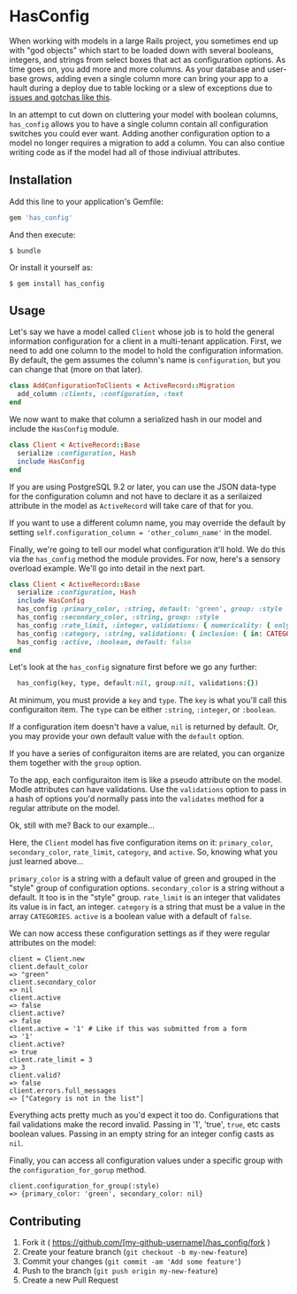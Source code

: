 # HasConfig

When working with models in a large Rails project, you sometimes end up with "god objects" which start to be loaded down with several booleans, integers, and strings from select boxes that act as configuration options. As time goes on, you add more and more columns. As your database and user-base grows, adding even a single column more can bring your app to a hault during a deploy due to table locking or a slew of exceptions due to [issues and gotchas like this](https://github.com/rails/rails/issues/12330).

In an attempt to cut down on cluttering your model with boolean columns, `has_config` allows you to have a single column contain all configuration switches you could ever want. Adding another configuration option to a model no longer requires a migration to add a column. You can also contiue writing code as if the model had all of those indiviual attributes.

## Installation

Add this line to your application's Gemfile:

```ruby
gem 'has_config'
```

And then execute:

    $ bundle

Or install it yourself as:

    $ gem install has_config

## Usage

Let's say we have a model called `Client` whose job is to hold the general information configuration for a client in a multi-tenant application. First, we need to add one column to the model to hold the configuration information. By default, the gem assumes the column's name is `configuration`, but you can change that (more on that later).

```ruby
class AddConfigurationToClients < ActiveRecord::Migration
  add_column :clients, :configuration, :text
end
```

We now want to make that column a serialized hash in our model and include the `HasConfig` module.

```ruby
class Client < ActiveRecord::Base
  serialize :configuration, Hash
  include HasConfig
end
```

If you are using PostgreSQL 9.2 or later, you can use the JSON data-type for the configuration column and not have to declare it as a serilaized attribute in the model as `ActiveRecord` will take care of that for you.

If you want to use a different column name, you may override the default by setting `self.configuration_column = 'other_column_name'` in the model.

Finally, we're going to tell our model what configuration it'll hold. We do this via the `has_config` method the module provides. For now, here's a sensory overload example. We'll go into detail in the next part.

```ruby
class Client < ActiveRecord::Base
  serialize :configuration, Hash
  include HasConfig
  has_config :primary_color, :string, default: 'green', group: :style
  has_config :secondary_color, :string, group: :style
  has_config :rate_limit, :integer, validations: { numericality: { only_integer: true } }
  has_config :category, :string, validations: { inclusion: { in: CATEGORIES } }
  has_config :active, :boolean, default: false
end
```

Let's look at the `has_config` signature first before we go any further:

```ruby
  has_config(key, type, default:nil, group:nil, validations:{})
```

At minimum, you must provide a `key` and `type`. The `key` is what you'll call this configuraiton item. The `type` can be either `:string`, `:integer`, or `:boolean`.

If a configuration item doesn't have a value, `nil` is returned by default. Or, you may provide your own default value with the `default` option.

If you have a series of configuraiton items are are related, you can organize them together with the `group` option.

To the app, each configuraiton item is like a pseudo attribute on the model. Modle attributes can have validations. Use the `validations` option to pass in a hash of options you'd normally pass into the `validates` method for a regular attribute on the model.

Ok, still with me? Back to our example...

Here, the `Client` model has five configuration items on it: `primary_color`, `secondary_color`, `rate_limit`, `category`, and `active`. So, knowing what you just learned above...

`primary_color` is a string with a default value of green and grouped in the "style" group of configuration options.
`secondary_color` is a string without a default. It too is in the "style" group.
`rate_limit` is an integer that validates its value is in fact, an integer.
`category` is a string that must be a value in the array `CATEGORIES`.
`active` is a boolean value with a default of `false`.

We can now access these configuration settings as if they were regular attributes on the model:

```irb
client = Client.new
client.default_color
=> "green"
client.secondary_color
=> nil
client.active
=> false
client.active?
=> false
client.active = '1' # Like if this was submitted from a form
=> '1'
client.active?
=> true
client.rate_limit = 3
=> 3
client.valid?
=> false
client.errors.full_messages
=> ["Category is not in the list"]
```

Everything acts pretty much as you'd expect it too do. Configurations that fail validations make the record invalid. Passing in '1', 'true', `true`, etc casts boolean values. Passing in an empty string for an integer config casts as `nil`.

Finally, you can access all configuration values under a specific group with the `configuration_for_gorup` method.

```irb
client.configuration_for_group(:style)
=> {primary_color: 'green', secondary_color: nil}
```

## Contributing

1. Fork it ( https://github.com/[my-github-username]/has_config/fork )
2. Create your feature branch (`git checkout -b my-new-feature`)
3. Commit your changes (`git commit -am 'Add some feature'`)
4. Push to the branch (`git push origin my-new-feature`)
5. Create a new Pull Request
